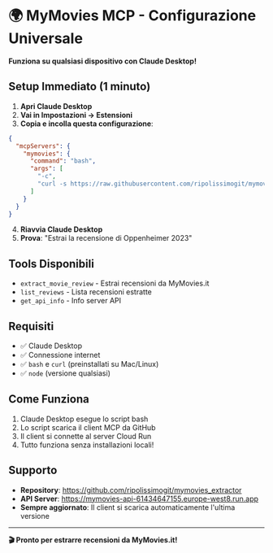 # 🌍 MyMovies MCP - Configurazione Universale

**Funziona su qualsiasi dispositivo con Claude Desktop!**

## Setup Immediato (1 minuto)

1. **Apri Claude Desktop**
2. **Vai in Impostazioni → Estensioni**
3. **Copia e incolla questa configurazione**:

```json
{
  "mcpServers": {
    "mymovies": {
      "command": "bash",
      "args": [
        "-c",
        "curl -s https://raw.githubusercontent.com/ripolissimogit/mymovies_extractor/api-server/mcp-universal.sh | bash"
      ]
    }
  }
}
```

4. **Riavvia Claude Desktop**
5. **Prova**: "Estrai la recensione di Oppenheimer 2023"

## Tools Disponibili

- `extract_movie_review` - Estrai recensioni da MyMovies.it
- `list_reviews` - Lista recensioni estratte  
- `get_api_info` - Info server API

## Requisiti

- ✅ Claude Desktop
- ✅ Connessione internet
- ✅ `bash` e `curl` (preinstallati su Mac/Linux)
- ✅ `node` (versione qualsiasi)

## Come Funziona

1. Claude Desktop esegue lo script bash
2. Lo script scarica il client MCP da GitHub
3. Il client si connette al server Cloud Run
4. Tutto funziona senza installazioni locali!

## Supporto

- **Repository**: https://github.com/ripolissimogit/mymovies_extractor
- **API Server**: https://mymovies-api-61434647155.europe-west8.run.app
- **Sempre aggiornato**: Il client si scarica automaticamente l'ultima versione

---

**🎬 Pronto per estrarre recensioni da MyMovies.it!**
